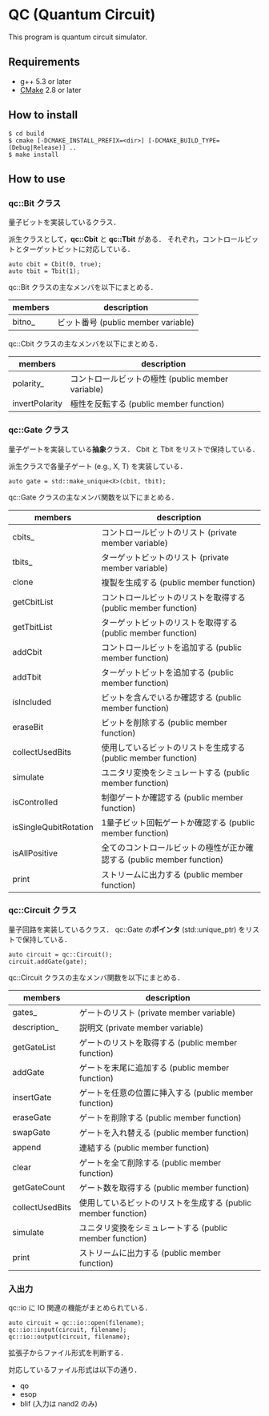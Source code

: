 QC (Quantum Circuit)
==============
This program is quantum circuit simulator.

Requirements
---------------
* g++ 5.3 or later
* [CMake][cmake] 2.8 or later

How to install
---------------
```
$ cd build
$ cmake [-DCMAKE_INSTALL_PREFIX=<dir>] [-DCMAKE_BUILD_TYPE=(Debug|Release)] ..
$ make install
```

How to use
---------------
### qc::Bit クラス
量子ビットを実装しているクラス．
  
派生クラスとして，**qc::Cbit** と **qc::Tbit** がある．
それぞれ，コントロールビットとターゲットビットに対応している．

```
auto cbit = Cbit(0, true);
auto tbit = Tbit(1);
```

qc::Bit クラスの主なメンバを以下にまとめる．

|members|description|
|---|---|
|bitno_|ビット番号 (public member variable)|

qc::Cbit クラスの主なメンバを以下にまとめる．

|members|description|
|---|---|
|polarity_|コントロールビットの極性 (public member variable)|
|invertPolarity|極性を反転する (public member function)|

### qc::Gate クラス
量子ゲートを実装している**抽象**クラス．
Cbit と Tbit をリストで保持している．
  
派生クラスで各量子ゲート (e.g., X, T) を実装している．

```
auto gate = std::make_unique<X>(cbit, tbit);
```

qc::Gate クラスの主なメンバ関数を以下にまとめる．

|members|description|
|---|---|
|cbits_|コントロールビットのリスト (private member variable)|
|tbits_|ターゲットビットのリスト (private member variable)|
|clone|複製を生成する (public member function)|
|getCbitList|コントロールビットのリストを取得する (public member function)|
|getTbitList|ターゲットビットのリストを取得する (public member function)|
|addCbit|コントロールビットを追加する (public member function)|
|addTbit|ターゲットビットを追加する (public member function)|
|isIncluded|ビットを含んでいるか確認する (public member function)|
|eraseBit|ビットを削除する (public member function)|
|collectUsedBits|使用しているビットのリストを生成する (public member function)|
|simulate|ユニタリ変換をシミュレートする (public member function)|
|isControlled|制御ゲートか確認する (public member function)|
|isSingleQubitRotation|1量子ビット回転ゲートか確認する (public member function)|
|isAllPositive|全てのコントロールビットの極性が正か確認する (public member function)|
|print|ストリームに出力する (public member function)|

### qc::Circuit クラス
量子回路を実装しているクラス．
qc::Gate の**ポインタ** (std::unique_ptr) をリストで保持している．

```
auto circuit = qc::Circuit();
circuit.addGate(gate);
```

qc::Circuit クラスの主なメンバ関数を以下にまとめる．

|members|description|
|---|---|
|gates_|ゲートのリスト (private member variable)|
|description_|説明文 (private member variable)|
|getGateList|ゲートのリストを取得する (public member function)|
|addGate|ゲートを末尾に追加する (public member function)|
|insertGate|ゲートを任意の位置に挿入する (public member function)|
|eraseGate|ゲートを削除する (public member function)|
|swapGate|ゲートを入れ替える (public member function)|
|append|連結する (public member function)|
|clear|ゲートを全て削除する (public member function)|
|getGateCount|ゲート数を取得する (public member function)|
|collectUsedBits|使用しているビットのリストを生成する (public member function)|
|simulate|ユニタリ変換をシミュレートする (public member function)|
|print|ストリームに出力する (public member function)|

### 入出力
qc::io に IO 関連の機能がまとめられている．

```
auto circuit = qc::io::open(filename);
qc::io::input(circuit, filename);
qc::io::output(circuit, filename);
```
拡張子からファイル形式を判断する．
  
対応しているファイル形式は以下の通り．
* qo
* esop
* blif (入力は nand2 のみ)

[cmake]: https://cmake.org/
